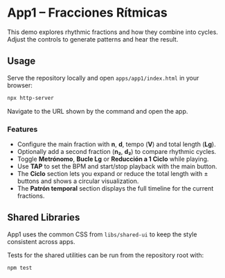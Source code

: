 # App1 – Fracciones Rítmicas

This demo explores rhythmic fractions and how they combine into cycles. Adjust the controls to generate patterns and hear the result.

## Usage

Serve the repository locally and open `apps/app1/index.html` in your browser:

```bash
npx http-server
```

Navigate to the URL shown by the command and open the app.

### Features

- Configure the main fraction with **n**, **d**, tempo (**V**) and total length (**Lg**).
- Optionally add a second fraction (**n₂**, **d₂**) to compare rhythmic cycles.
- Toggle **Metrónomo**, **Bucle&nbsp;Lg** or **Reducción a 1 Ciclo** while playing.
- Use **TAP** to set the BPM and start/stop playback with the main button.
- The **Ciclo** section lets you expand or reduce the total length with ± buttons and shows a circular visualization.
- The **Patrón temporal** section displays the full timeline for the current fractions.

## Shared Libraries

App1 uses the common CSS from `libs/shared-ui` to keep the style consistent across apps.

Tests for the shared utilities can be run from the repository root with:

```bash
npm test
```
